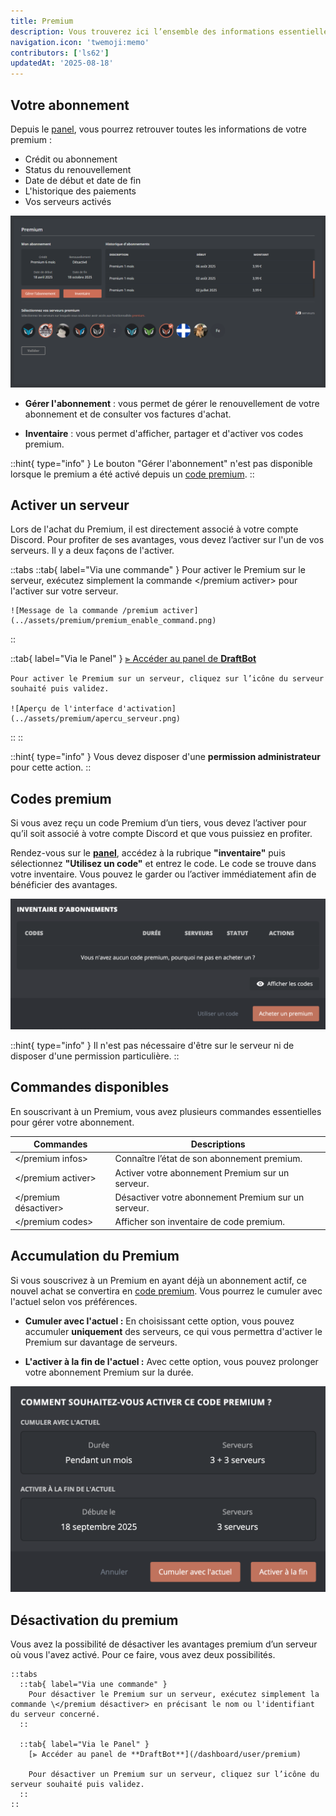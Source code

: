 ```yaml
---
title: Premium
description: Vous trouverez ici l’ensemble des informations essentielles sur le fonctionnement, la gestion et l'activation du premium de DraftBot.
navigation.icon: 'twemoji:memo'
contributors: ['ls62']
updatedAt: '2025-08-18'
---
```


## Votre abonnement

Depuis le [panel](/dashboard/user/premium), vous pourrez retrouver toutes les informations de votre premium :

- Crédit ou abonnement
- Status du renouvellement
- Date de début et date de fin
- L'historique des paiements
- Vos serveurs activés

![Aperçu de l'interface panel](../assets/premium/interface_panel_premium.png)

- **Gérer l'abonnement** : vous permet de gérer le renouvellement de votre abonnement et de consulter vos factures d'achat.

- **Inventaire** : vous permet d'afficher, partager et d'activer vos codes premium.

::hint{ type="info" }
  Le bouton "Gérer l'abonnement" n'est pas disponible lorsque le premium a été activé depuis un [code premium](#codes-premium).
::

## Activer un serveur

Lors de l'achat du Premium, il est directement associé à votre compte Discord. Pour profiter de ses avantages, vous devez l’activer sur l'un de vos serveurs. Il y a deux façons de l'activer.

::tabs
  ::tab{ label="Via une commande" }
    Pour activer le Premium sur le serveur, exécutez simplement la commande \</premium activer> pour l'activer sur votre serveur.

    ![Message de la commande /premium activer](../assets/premium/premium_enable_command.png)
  ::

  ::tab{ label="Via le Panel" }
    [⫸ Accéder au panel de **DraftBot**](/dashboard/user/premium)

    Pour activer le Premium sur un serveur, cliquez sur l’icône du serveur souhaité puis validez.

    ![Aperçu de l'interface d'activation](../assets/premium/apercu_serveur.png)
  ::
::

::hint{ type="info" }
  Vous devez disposer d'une **permission administrateur** pour cette action.
::

## Codes premium

Si vous avez reçu un code Premium d’un tiers, vous devez l’activer pour qu’il soit associé à votre compte Discord et que vous puissiez en profiter.

Rendez-vous sur le **[panel](/dashboard/user/premium)**, accédez à la rubrique **"inventaire"** puis sélectionnez **"Utilisez un code"** et entrez le code. Le code se trouve dans votre inventaire. Vous pouvez le garder ou l’activer immédiatement afin de bénéficier des avantages.

![Aperçu de l'inventaire](../assets/premium/inventaire_apercu.png)

::hint{ type="info" }
  Il n'est pas nécessaire d'être sur le serveur ni de disposer d'une permission particulière.
::

## Commandes disponibles

En souscrivant à un Premium, vous avez plusieurs commandes essentielles pour gérer votre abonnement.

| Commandes | Descriptions |
|-----------|--------------|
| \</premium infos>   | Connaître l’état de son abonnement premium.
| \</premium activer>   | Activer votre abonnement Premium sur un serveur.
| \</premium désactiver>   | Désactiver votre abonnement Premium sur un serveur.
| \</premium codes>   | Afficher son inventaire de code premium.

## Accumulation du Premium

Si vous souscrivez à un Premium en ayant déjà un abonnement actif, ce nouvel achat se convertira en [code premium](#codes-premium). Vous pourrez le cumuler avec l'actuel selon vos préférences.

- **Cumuler avec l'actuel :**
    En choisissant cette option, vous pouvez accumuler **uniquement** des serveurs, ce qui vous permettra d'activer le Premium sur davantage de serveurs.

- **L'activer à la fin de l'actuel :**
    Avec cette option, vous pouvez prolonger votre abonnement Premium sur la durée.

![Aperçu de la fenêtre lors de l'activation de votre code](../assets/premium/apercu_popup_acumulation.png)

## Désactivation du premium

Vous avez la possibilité de désactiver les avantages premium d’un serveur où vous l'avez activé. Pour ce faire, vous avez deux possibilités.

    ::tabs
      ::tab{ label="Via une commande" }
        Pour désactiver le Premium sur un serveur, exécutez simplement la commande \</premium désactiver> en précisant le nom ou l'identifiant du serveur concerné.
      ::

      ::tab{ label="Via le Panel" }
        [⫸ Accéder au panel de **DraftBot**](/dashboard/user/premium)

        Pour désactiver un Premium sur un serveur, cliquez sur l’icône du serveur souhaité puis validez.
      ::
    ::






